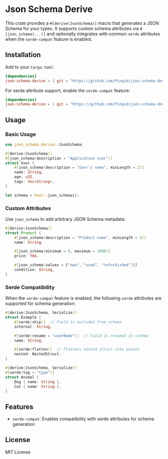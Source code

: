 # Json Schema Derive

This crate provides a `#[derive(JsonSchema)]` macro that generates a JSON Schema for your types. It supports custom schema attributes via `#[json_schema(...)]` and optionally integrates with common `serde` attributes when the `serde-compat` feature is enabled.

## Installation

Add to your `Cargo.toml`:

```toml
[dependencies]
json-schema-derive = { git = "https://github.com/Pingid/json-schema-derive" }
```

For serde attribute support, enable the `serde-compat` feature:

```toml
[dependencies]
json-schema-derive = { git = "https://github.com/Pingid/json-schema-derive", features = ["serde-compat"] }
```

## Usage

### Basic Usage

```rust
use json_schema_derive::JsonSchema;

#[derive(JsonSchema)]
#[json_schema(description = "Application user")]
struct User {
    #[json_schema(description = "User's name", minLength = 2)]
    name: String,
    age: u32,
    tags: Vec<String>,
}

let schema = User::json_schema();
```

### Custom Attributes

Use `json_schema` to add arbitrary JSON Schema metadata:

```rust
#[derive(JsonSchema)]
struct Product {
    #[json_schema(description = "Product name", minLength = 3)]
    name: String,

    #[json_schema(minimum = 0, maximum = 1000)]
    price: f64,

    #[json_schema(values = ["new", "used", "refurbished"])]
    condition: String,
}
```

### Serde Compatibility

When the `serde-compat` feature is enabled, the following `serde` attributes are supported for schema generation:

```rust
#[derive(JsonSchema, Serialize)]
struct Example {
    #[serde(skip)]  // Field is excluded from schema
    internal: String,

    #[serde(rename = "userName")]  // Field is renamed in schema
    name: String,

    #[serde(flatten)]  // Flattens nested struct into parent
    nested: NestedStruct,
}

#[derive(JsonSchema, Serialize)]
#[serde(tag = "type")]
struct Animal {
    Dog { name: String },
    Cat { name: String },
}
```

## Features

- `serde-compat`: Enables compatibility with serde attributes for schema generation

## License

MIT License
